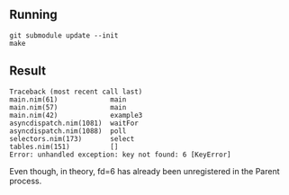 ## Running

    git submodule update --init
    make

## Result
```
Traceback (most recent call last)
main.nim(61)             main
main.nim(57)             main
main.nim(42)             example3
asyncdispatch.nim(1081)  waitFor
asyncdispatch.nim(1088)  poll
selectors.nim(173)       select
tables.nim(151)          []
Error: unhandled exception: key not found: 6 [KeyError]
```
Even though, in theory, fd=6 has already been unregistered in the Parent process.
